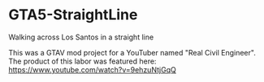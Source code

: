 # GTA5-StraightLine
Walking across Los Santos in a straight line

This was a GTAV mod project for a YouTuber named "Real Civil Engineer". The product of this labor was featured here: https://www.youtube.com/watch?v=9ehzuNtjGqQ
